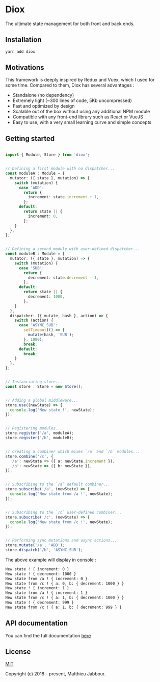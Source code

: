 # Diox

The ultimate state management for both front and back ends.


## Installation

```bash
yarn add diox
```


## Motivations

This framework is deeply inspired by Redux and Vuex, which I used for some time. Compared to them,
Diox has several advantages :

- Standalone (no dependency)
- Extremely light (~300 lines of code, 5Kb uncompressed)
- Fast and optimized by design
- Scalable out of the box without using any additional NPM module
- Compatible with any front-end library such as React or VueJS
- Easy to use, with a very small learning curve and simple concepts


## Getting started

```typescript

import { Module, Store } from 'diox';


// Defining a first module with no dispatcher...
const moduleA : Module = {
  mutator: ({ state }, mutation) => {
    switch (mutation) {
      case 'ADD':
        return {
          increment: state.increment + 1,
        };
      default:
        return state || {
          increment: 0,
        };
    }
  },
};


// Defining a second module with user-defined dispatcher...
const moduleB : Module = {
  mutator: ({ state }, mutation) => {
    switch (mutation) {
      case 'SUB':
        return {
          decrement: state.decrement - 1,
        };
      default:
        return state || {
          decrement: 1000,
        };
    }
  },
  dispatcher: ({ mutate, hash }, action) => {
    switch (action) {
      case 'ASYNC_SUB':
        setTimeout(() => {
          mutate(hash, 'SUB');
        }, 1000);
        break;
      default:
        break;
    }
  },
};


// Instanciating store...
const store : Store = new Store();


// Adding a global middleware...
store.use((newState) => {
  console.log('New state !', newState);
});


// Registering modules...
store.register('/a', moduleA);
store.register('/b', moduleB);


// Creating a combiner which mixes `/a` and `/b` modules...
store.combine('/c', {
  '/a': newState => ({ a: newState.increment }),
  '/b': newState => ({ b: newState }),
});


// Subscribing to the `/a` default combiner...
store.subscribe('/a', (newState) => {
  console.log('New state from /a !', newState);
});


// Subscribing to the `/c` user-defined combiner...
store.subscribe('/c', (newState) => {
  console.log('New state from /c !', newState);
});


// Performing sync mutations and async actions...
store.mutate('/a', 'ADD');
store.dispatch('/b', 'ASYNC_SUB');

```

The above example will display in console :

```bash
New state ! { increment: 0 }
New state ! { decrement: 1000 }
New state from /a ! { increment: 0 }
New state from /c ! { a: 0, b: { decrement: 1000 } }
New state ! { increment: 1 }
New state from /a ! { increment: 1 }
New state from /c ! { a: 1, b: { decrement: 1000 } }
New state ! { decrement: 999 }
New state from /c ! { a: 1, b: { decrement: 999 } }
```


## API documentation

You can find the full documentation [here](https://htmlpreview.github.io/?https://raw.githubusercontent.com/matthieujabbour/diox/master/doc/index.html)


## License

[MIT](https://github.com/matthieujabbour/diox/blob/master/LICENSE)

Copyright (c) 2018 - present, Matthieu Jabbour.
